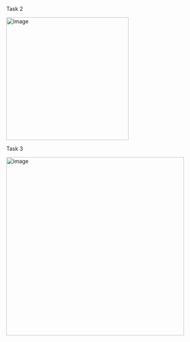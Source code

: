 Task 2

<img width="322" alt="image" src="https://github.com/Netaly79/goit-algo-hw-05/assets/48415878/faa44a1f-f296-43b8-accd-6d275933f459">


Task 3

<img width="468" alt="image" src="https://github.com/Netaly79/goit-algo-hw-05/assets/48415878/3e5beabb-150d-4f0c-8d81-464b4f72c827">
